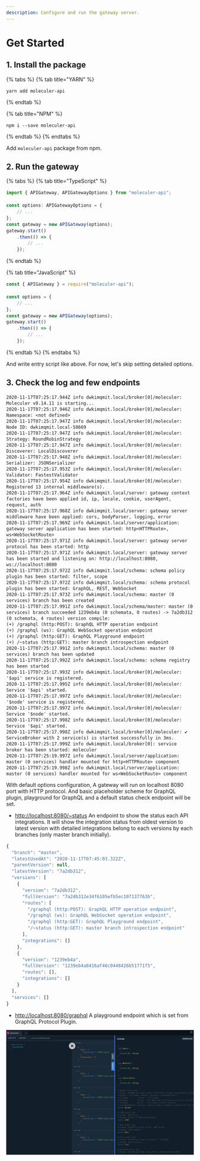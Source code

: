 ```yaml
---
description: Configure and run the gateway server.
---
```


# Get Started

## 1. Install the package

{% tabs %}
{% tab title="YARN" %}
```text
yarn add moleculer-api
```
{% endtab %}

{% tab title="NPM" %}
```
npm i --save moleculer-api
```
{% endtab %}
{% endtabs %}

Add `moleculer-api` package from npm.

## 2. Run the gateway

{% tabs %}
{% tab title="TypeScript" %}
```typescript
import { APIGateway, APIGatewayOptions } from "moleculer-api";

const options: APIGatewayOptions = {
    // ...
};
const gateway = new APIGateway(options);
gateway.start()
    .then(() => {
        // ...
    });

```
{% endtab %}

{% tab title="JavaScript" %}
```javascript
const { APIGateway } = require("moleculer-api");

const options = {
    // ...
};
const gateway = new APIGateway(options);
gateway.start()
    .then(() => {
        // ...
    });

```
{% endtab %}
{% endtabs %}

And write entry script like above. For now, let's skip setting detailed options.

## 3. Check the log and few endpoints

```text
2020-11-17T07:25:17.944Z info dwkimqmit.local/broker[0]/moleculer: Moleculer v0.14.11 is starting...
2020-11-17T07:25:17.946Z info dwkimqmit.local/broker[0]/moleculer: Namespace: <not defined>
2020-11-17T07:25:17.947Z info dwkimqmit.local/broker[0]/moleculer: Node ID: dwkimqmit.local-58669
2020-11-17T07:25:17.947Z info dwkimqmit.local/broker[0]/moleculer: Strategy: RoundRobinStrategy
2020-11-17T07:25:17.947Z info dwkimqmit.local/broker[0]/moleculer: Discoverer: LocalDiscoverer
2020-11-17T07:25:17.948Z info dwkimqmit.local/broker[0]/moleculer: Serializer: JSONSerializer
2020-11-17T07:25:17.953Z info dwkimqmit.local/broker[0]/moleculer: Validator: FastestValidator
2020-11-17T07:25:17.954Z info dwkimqmit.local/broker[0]/moleculer: Registered 13 internal middleware(s).
2020-11-17T07:25:17.964Z info dwkimqmit.local/server: gateway context factories have been applied id, ip, locale, cookie, userAgent, request, auth
2020-11-17T07:25:17.968Z info dwkimqmit.local/server: gateway server middleware have been applied: cors, bodyParser, logging, error
2020-11-17T07:25:17.969Z info dwkimqmit.local/server/application: gateway server application has been started: http<HTTPRoute>, ws<WebSocketRoute>
2020-11-17T07:25:17.971Z info dwkimqmit.local/server: gateway server protocol has been started: http
2020-11-17T07:25:17.971Z info dwkimqmit.local/server: gateway server has been started and listening on: http://localhost:8080, ws://localhost:8080
2020-11-17T07:25:17.972Z info dwkimqmit.local/schema: schema policy plugin has been started: filter, scope
2020-11-17T07:25:17.972Z info dwkimqmit.local/schema: schema protocol plugin has been started: GraphQL, REST, WebSocket
2020-11-17T07:25:17.973Z info dwkimqmit.local/schema: master (0 services) branch has been created
2020-11-17T07:25:17.991Z info dwkimqmit.local/schema/master: master (0 services) branch succeeded 1239eb4a (0 schemata, 0 routes) -> 7a2db312 (0 schemata, 4 routes) version compile:
(+) /graphql (http:POST): GraphQL HTTP operation endpoint
(+) /graphql (ws): GraphQL WebSocket operation endpoint
(+) /graphql (http:GET): GraphQL Playground endpoint
(+) /~status (http:GET): master branch introspection endpoint
2020-11-17T07:25:17.991Z info dwkimqmit.local/schema: master (0 services) branch has been updated
2020-11-17T07:25:17.992Z info dwkimqmit.local/schema: schema registry has been started
2020-11-17T07:25:17.993Z info dwkimqmit.local/broker[0]/moleculer: '$api' service is registered.
2020-11-17T07:25:17.995Z info dwkimqmit.local/broker[0]/moleculer: Service '$api' started.
2020-11-17T07:25:17.997Z info dwkimqmit.local/broker[0]/moleculer: '$node' service is registered.
2020-11-17T07:25:17.997Z info dwkimqmit.local/broker[0]/moleculer: Service '$node' started.
2020-11-17T07:25:17.998Z info dwkimqmit.local/broker[0]/moleculer: Service '$api' started.
2020-11-17T07:25:17.998Z info dwkimqmit.local/broker[0]/moleculer: ✔ ServiceBroker with 2 service(s) is started successfully in 3ms.
2020-11-17T07:25:17.999Z info dwkimqmit.local/broker[0]: service broker has been started: moleculer
2020-11-17T07:25:19.997Z info dwkimqmit.local/server/application: master (0 services) handler mounted for http<HTTPRoute> component
2020-11-17T07:25:19.998Z info dwkimqmit.local/server/application: master (0 services) handler mounted for ws<WebSocketRoute> component
```

With default options configuration, A gateway will run on localhost 8080 port with HTTP protocol. And basic placeholder scheme for GraphQL plugin, playground for GraphQL and a default status check endpoint will be set.

* [http://localhost:8080/~status](http://localhost:8080/~status) An endpoint to show the status each API integrations. It will show the integration status from oldest version to latest version with detailed integrations belong to each versions by each branches \(only master branch initially\).

```javascript
{
  "branch": "master",
  "latestUsedAt": "2020-11-17T07:45:03.322Z",
  "parentVersion": null,
  "latestVersion": "7a2db312",
  "versions": [
    {
      "version": "7a2db312",
      "fullVersion": "7a2db312e34f6105efb5ec107137763b",
      "routes": [
        "/graphql (http:POST): GraphQL HTTP operation endpoint",
        "/graphql (ws): GraphQL WebSocket operation endpoint",
        "/graphql (http:GET): GraphQL Playground endpoint",
        "/~status (http:GET): master branch introspection endpoint"
      ],
      "integrations": []
    },
    {
      "version": "1239eb4a",
      "fullVersion": "1239eb4a8416af46c0448426b51771f5",
      "routes": [],
      "integrations": []
    }
  ],
  "services": []
}

```

* [http://localhost:8080/graphql](http://localhost:8080/graphql) A playground endpoint which is set from GraphQL Protocol Plugin.

![](../.gitbook/assets/image.png)

